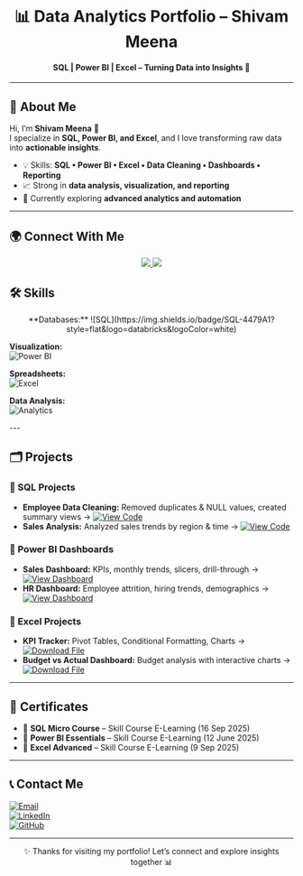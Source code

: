 <div align="center">
 
# 📊 Data Analytics Portfolio – Shivam Meena  

#### SQL | Power BI | Excel – Turning Data into Insights 🚀  
---
</div>

## 👤 About Me  

Hi, I’m **Shivam Meena** 👋  
I specialize in **SQL, Power BI, and Excel**, and I love transforming raw data into **actionable insights**.  

- 💡 Skills: **SQL • Power BI • Excel • Data Cleaning • Dashboards • Reporting**  
- 📈 Strong in **data analysis, visualization, and reporting**  
- 🌱 Currently exploring **advanced analytics and automation**  


---
## 🌍 Connect With Me  

<p align="center">
  <a href="https://www.linkedin.com/in/contact-shivam-meena?utm_source=share&utm_campaign=share_via&utm_content=profile&utm_medium=android_app" target="_blank">
    <img src="https://img.shields.io/badge/LINKEDIN-0077B5?style=for-the-badge&logo=linkedin&logoColor=white" />
  </a>
  <a href="mailto:shivammeena843@gmail.com" target="_blank">
    <img src="https://img.shields.io/badge/EMAIL-D14836?style=for-the-badge&logo=gmail&logoColor=white" />
  </a>
</p>  


## 🛠️ Skills 

<p align="center">
**Databases:**  
![SQL](https://img.shields.io/badge/SQL-4479A1?style=flat&logo=databricks&logoColor=white)  


**Visualization:**  
![Power BI](https://img.shields.io/badge/Power%20BI-F2C811?style=flat&logo=powerbi&logoColor=black)  
 

**Spreadsheets:**  
![Excel](https://img.shields.io/badge/Excel-217346?style=flat&logo=microsoft-excel&logoColor=white)  


**Data Analysis:**  
![Analytics](https://img.shields.io/badge/Data%20Analysis-4CAF50?style=flat&logo=google-analytics&logoColor=white)  
</p>  
---

## 🗂 Projects  

### 🔹 SQL Projects  
- **Employee Data Cleaning:** Removed duplicates & NULL values, created summary views → [![View Code](https://img.shields.io/badge/View%20Code-000000?style=for-the-badge&logo=github&logoColor=white)](https://github.com/shivammeena843-coder/Data-analytics-Portfolio-/blob/main/SQL/SQL_Data_Cleaning_Aggregation.sql)  
- **Sales Analysis:** Analyzed sales trends by region & time →  [![View Code](https://img.shields.io/badge/View%20Code-000000?style=for-the-badge&logo=github&logoColor=white)](https://github.com/shivammeena843-coder/Data-analytics-Portfolio-/blob/main/SQL/Employee.sql) 

### 🔹 Power BI Dashboards  
- **Sales Dashboard:** KPIs, monthly trends, slicers, drill-through → [![View Dashboard](https://img.shields.io/badge/View%20Code-000000?style=for-the-badge&logo=github&logoColor=white)](https://app.powerbi.com/view?r=example)   
- **HR Dashboard:** Employee attrition, hiring trends, demographics →  [![View Dashboard](https://img.shields.io/badge/View%20Code-000000?style=for-the-badge&logo=github&logoColor=white)](https://app.powerbi.com/view?r=example)   

### 🔹 Excel Projects  
- **KPI Tracker:** Pivot Tables, Conditional Formatting, Charts → [![Download File](https://img.shields.io/badge/View%20Code-000000?style=for-the-badge&logo=github&logoColor=white)](https://github.com/shivammeena843-coder/Data-analytics-Portfolio-/blob/main/Excelle/Excel_Sales_Dashboard.xlsx)  
- **Budget vs Actual Dashboard:** Budget analysis with interactive charts →  [![Download File](https://img.shields.io/badge/View%20Code-000000?style=for-the-badge&logo=github&logoColor=white)](https://github.com/shivammeena843-coder/Data-analytics-Portfolio-/blob/main/Excelle/Excel_Sales_Chart.png)  



---

## 📜 Certificates  

- 🏅 **SQL Micro Course** – Skill Course E-Learning (16 Sep 2025)  
- 🏅 **Power BI Essentials** – Skill Course E-Learning (12 June 2025)  
- 🏅 **Excel Advanced** – Skill Course E-Learning (9 Sep 2025)  


---

## 📞 Contact Me  

[![Email](https://img.shields.io/badge/Email-D14836?style=for-the-badge&logo=gmail&logoColor=white)](mailto:shivammeena843@gmail.com)  
[![LinkedIn](https://img.shields.io/badge/LinkedIn-0A66C2?style=for-the-badge&logo=linkedin&logoColor=white)](https://www.linkedin.com/in/contact-shivam-meena)  
[![GitHub](https://img.shields.io/badge/GitHub-171515?style=for-the-badge&logo=github&logoColor=white)](https://github.com/YOUR-USERNAME)  

---

<div align="center">

✨ Thanks for visiting my portfolio! Let’s connect and explore insights together 📊  

</div>
